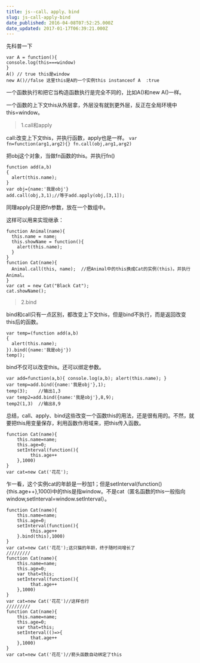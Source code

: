 ```yaml
---
title: js--call、apply、bind
slug: js-call-apply-bind
date_published: 2016-04-08T07:52:25.000Z
date_updated: 2017-01-17T06:39:21.000Z
---
```


先科普一下

    var A = function(){  
    console.log(this===window)  
    }
    A() // true this是window  
    new A()//false 这里this是A的一个实例this instanceof A  :true  
    

一个函数执行和把它当构造函数执行是完全不同的，比如A()和new A()一样。

一个函数的上下文this从外层拿，外层没有就到更外层，反正在全局环境中this=window。

> 1.call和apply

call:改变上下文this，并执行函数，apply也是一样。
`var fn=function(arg1,arg2){} fn.call(obj,arg1,arg2)`

把obj这个对象，当做fn函数的this。并执行fn()

    function add(a,b)  
    {  
      alert(this.name);  
    }  
    var obj={name:'我是obj'}  
    add.call(obj,3,1);//等于add.apply(obj,[3,1]);  
    

同理apply只是把fn参数，放在一个数组中。

这样可以用来实现继承：

    function Animal(name){  
      this.name = name;      
      this.showName = function(){      
        alert(this.name);      
      }      
    }      
    function Cat(name){  
      Animal.call(this, name);  //把Animal中的this换成Cat的实例(this)。并执行Animal。    
    }      
    var cat = new Cat("Black Cat");  
    cat.showName();  
    

> 2.bind

bind和call只有一点区别，都改变上下文this，但是bind不执行，而是返回改变this后的函数。

    var temp=(function add(a,b)  
    {  
      alert(this.name);  
    }).bind({name:'我是obj'}) 
    temp();  
    

bind不仅可以改变this。还可以绑定参数。

    var add=function(a,b){ console.log(a,b); alert(this.name); }  
    var temp=add.bind({name:'我是obj'},1);  
    temp(3);    //输出1,3  
    var temp2=add.bind({name:'我是obj'},8,9);  
    temp2(1,3)  //输出8,9  
    

总结，call、apply、bind这些改变一个函数this的用法，还是很有用的。不然，就要把this用变量保存，利用函数作用域来，把this传入函数。

    function Cat(name){  
        this.name=name;
        this.age=0;
        setInterval(function(){
             this.age++
        },1000)
    }
    var cat=new Cat('花花');  
    

乍一看，这个实例cat的年龄是一秒加1；但是setInterval(function(){this.age++},1000)中的this是指window。不是cat（匿名函数的this一般指向window,setInterval=window.setInterval）。

    function Cat(name){  
        this.name=name;
        this.age=0;
        setInterval(function(){
             this.age++
        }.bind(this),1000)
    }
    var cat=new Cat('花花');这只猫的年龄，终于随时间增长了  
    /////////
    function Cat(name){  
        this.name=name;
        this.age=0;
        var that=this;
        setInterval(function(){  
             that.age++
        },1000)
    }
    var cat=new Cat('花花')//这样也行  
    /////////
    function Cat(name){  
        this.name=name;
        this.age=0;
        var that=this;
        setInterval(()=>{  
             that.age++
        },1000)
    }
    var cat=new Cat('花花')//箭头函数自动绑定了this  
    
